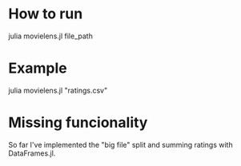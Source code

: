 # How to run

julia movielens.jl file_path

# Example

julia movielens.jl "ratings.csv"

# Missing funcionality

So far I've implemented the "big file" split and summing ratings with DataFrames.jl.
